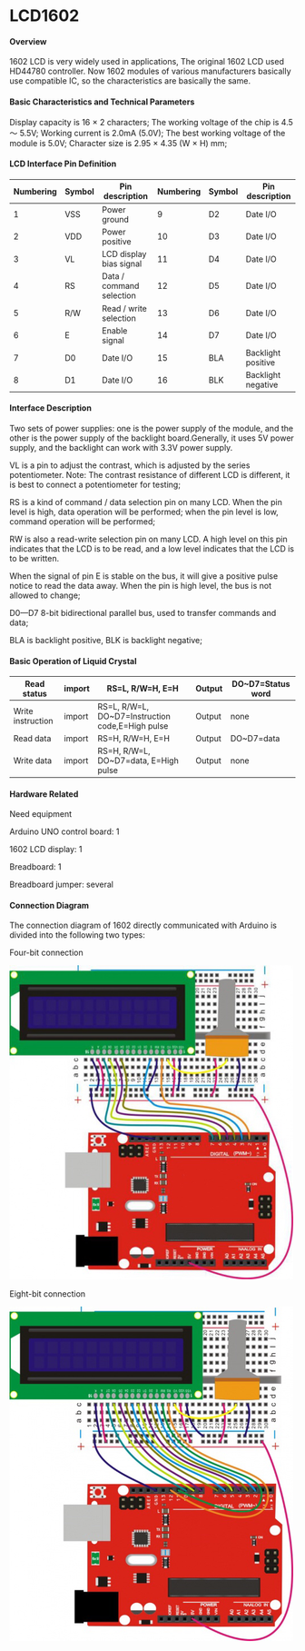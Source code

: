 # LCD1602
#### **Overview**

1602 LCD is very widely used in applications, The original 1602 LCD used HD44780 controller. Now 1602 modules of various manufacturers basically use compatible IC, so the characteristics are basically the same.

#### **Basic Characteristics and Technical Parameters**

Display capacity is 16 × 2 characters;
The working voltage of the chip is 4.5 ～ 5.5V;
Working current is 2.0mA (5.0V);
The best working voltage of the module is 5.0V;
Character size is 2.95 × 4.35 (W × H) mm;

#### **LCD Interface Pin Definition**

| Numbering | Symbol | Pin description          | Numbering | Symbol | Pin description    |
| --------- | ------ | ------------------------ | --------- | ------ | ------------------ |
| 1         | VSS    | Power ground             | 9         | D2     | Date I/O           |
| 2         | VDD    | Power positive           | 10        | D3     | Date I/O           |
| 3         | VL     | LCD display bias signal  | 11        | D4     | Date I/O           |
| 4         | RS     | Data / command selection | 12        | D5     | Date I/O           |
| 5         | R/W    | Read / write selection   | 13        | D6     | Date I/O           |
| 6         | E      | Enable signal            | 14        | D7     | Date I/O           |
| 7         | D0     | Date I/O                 | 15        | BLA    | Backlight positive |
| 8         | D1     | Date I/O                 | 16        | BLK    | Backlight negative |

#### **Interface Description**

Two sets of power supplies: one is the power supply of the module, and the other is the power supply of the backlight board.Generally, it uses 5V power supply, and the backlight can work with 3.3V power supply.

VL is a pin to adjust the contrast, which is adjusted by the series potentiometer. Note: The contrast resistance of different LCD is different, it is best to connect a potentiometer for testing;

RS is a kind of command / data selection pin on many LCD. When the pin level is high, data operation will be performed; when the pin level is low, command operation will be performed;

RW is also a read-write selection pin on many LCD. A high level on this pin indicates that the LCD is to be read, and a low level indicates that the LCD is to be written.

When the signal of pin E is stable on the bus, it will give a positive pulse notice to read the data away. When the pin is high level, the bus is not allowed to change;

D0—D7 8-bit bidirectional parallel bus, used to transfer commands and data;

BLA is backlight positive, BLK is backlight negative;

#### **Basic Operation of Liquid Crystal**

| Read status       | import | RS=L, R/W=H, E=H                                 | Output | DO~D7=Status word |
| ----------------- | ------ | ------------------------------------------------ | ------ | ----------------- |
| Write instruction | import | RS=L, R/W=L, DO~D7=Instruction code,E=High pulse | Output | none              |
| Read data         | import | RS=H, R/W=H, E=H                                 | Output | DO~D7=data        |
| Write data        | import | RS=H, R/W=L, DO~D7=data, E=High pulse            | Output | none              |

#### **Hardware Related**

Need equipment

Arduino UNO control board: 1

1602 LCD display: 1

Breadboard: 1

Breadboard jumper: several

#### **Connection Diagram**

The connection diagram of 1602 directly communicated with Arduino is divided into the following two types:

Four-bit connection

![image](https://github.com/greenchip-top/LCD1602/raw/master/image/4.png?raw=true)

Eight-bit connection

![image](https://github.com/greenchip-top/LCD1602/raw/master/image/8.png?raw=true)
